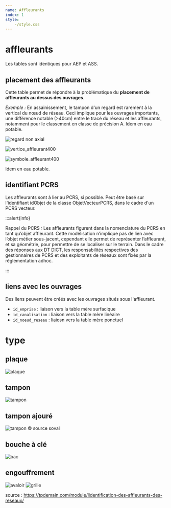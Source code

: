 ```yaml
---
name: Affleurants
index: 1
style:
    -/style.css
---
```

# affleurants

Les tables sont identiques pour AEP et ASS.

## placement des affleurants

Cette table permet de répondre à la problématique du **placement de affleurants au dessus des ouvrages**.

_Exemple :_ En assainissement, le tampon d'un regard est rarement à la vertical du nœud de réseau. Ceci implique pour les ouvrages importants, une différence notable (>40cm) entre le tracé du réseau et les affleurants, notamment pour le classement en classe de précision A. Idem en eau potable.

![regard non axial](/images/modele/regard_non_axial.png)

![vertice_affleurant400](/images/modele/affleurants_point.png)

![symbole_affleurant400](/images/modele/affleurants_symbole.png)

Idem en eau potable.

## identifiant PCRS

Les affleurants sont à lier au PCRS, si possible. Peut être basé sur l'identifiant idObjet de la classe ObjetVecteurPCRS, dans le cadre d'un PCRS vecteur.

:::alert{info}

Rappel du PCRS : Les affleurants figurent dans la nomenclature du PCRS en tant qu’objet affleurant. Cette modélisation n’implique pas de lien avec l’objet métier
sous-jacent, cependant elle permet de représenter l’affleurant, et sa géométrie, pour permettre de se localiser sur le terrain. Dans le cadre des
réponses aux DT DICT, les responsabilités respectives des gestionnaires de PCRS et des exploitants de réseaux sont fixés par la réglementation adhoc.

:::

## liens avec les ouvrages

Des liens peuvent être créés avec les ouvrages situés sous l'affleurant.

- `id_emprise` : liaison vers la table mère surfacique
- `id_canalisation` : liaison vers la table mère linéaire
- `id_noeud_reseau` : liaiosn vers la table mère ponctuel

# type

## plaque

![plaque](https://tpdemain.com/wp-content/uploads/2023/02/031feb9a-10de-4b21-92e0-2b90f69acd16.jpeg)

## tampon

![tampon](https://tpdemain.com/wp-content/uploads/2023/02/d61ef44c-9936-42b6-90eb-1d9d1ab2b12d.jpeg)

## tampon ajouré

![tampon](https://www.soval.fr/wp-content/uploads/2024/07/kantum_grille_d400.jpg) :copyright: source soval

## bouche à clé

![bac](https://tpdemain.com/wp-content/uploads/2023/02/769a033d-b34c-481b-bc20-41e4d2dbfcf6.jpeg)

## engouffrement

![avaloir](https://tpdemain.com/wp-content/uploads/2023/02/a8e3daea-95b6-4d0e-94da-630ec3a1f1e8.jpeg)
![grille](https://tpdemain.com/wp-content/uploads/2023/02/e1f3c908-68fe-4982-a879-3a79925d89a2.jpeg)

source : https://tpdemain.com/module/lidentification-des-affleurants-des-reseaux/
